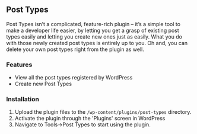 ## Post Types

Post Types isn’t a complicated, feature-rich plugin – it’s a simple tool to make a developer life easier, by letting you get a grasp of existing post types easily and letting you create new ones just as easily. What you do with those newly created post types is entirely up to you. Oh and, you can delete your own post types right from the plugin as well.

### Features

- View all the post types registered by WordPress
- Create new Post Types

### Installation

1. Upload the plugin files to the `/wp-content/plugins/post-types` directory.
2. Activate the plugin through the 'Plugins' screen in WordPress
3. Navigate to Tools->Post Types to start using the plugin.
